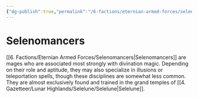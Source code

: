 ```yaml
---
{"dg-publish":true,"permalink":"/6-factions/eternian-armed-forces/selenomancers/","noteIcon":""}
---
```


# Selenomancers

 [[6. Factions/Eternian Armed Forces/Selenomancers\|Selenomancers]] are mages who are associated most strongly with divination magic. Depending on their role and aptitude, they may also specialize in illusions or teleportation spells, though these disciplines are somewhat less common. They are almost exclusively found and trained in the grand temples of [[4. Gazetteer/Lunar Highlands/Selelune/Selelune\|Selelune]]. 